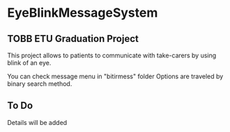 # EyeBlinkMessageSystem

## TOBB ETU Graduation Project 

This project allows to patients to communicate with take-carers by using blink of an eye.

You can check message menu in "bitirmess" folder
Options are traveled by binary search method.


## To Do

Details will be added
